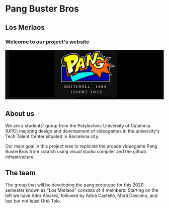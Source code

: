 # Pang Buster Bros

## Los Merlaos

### Welcome to our project's website

![](https://github.com/MartiDavicino/Project_UPC/blob/master/Wiki/Welcome%20page/Logo-Pang-destacada-1.jpg)

## About us

We are a students' group from the Polytechnic University of Catalonia (UPC) majoring design and development of videogames in the university's Tech Talent Center situated in Barcelona city. 

Our main goal in this project was to replicate the arcade videogame Pang BusterBros from scratch using visual studio compiler and the github infrastructure.

## The team

The group that will be developing the pang prototype for this 2020 semester known as "Los Merlaos" consists of 4 members: Starting on the left we have Aitor Álvarez, followed by Adrià Castelló, Martí Davicino, and last but not least Otto Tolo.
